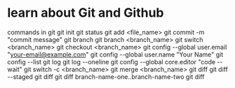 # learn about Git and Github

commands in git
git init
git status
git add <file_name>
git commit -m "commit message"
git branch
git branch <branch_name>
git switch <branch_name> 
git checkout <branch_name>
git config --global user.email "your-email@example.com"
git config --global user.name "Your Name"
git config --list
git log
git log --oneline
git config --global core.editor "code --wait"
git switch -c <branch_name>
git merge <branch_name>
git diff
git diff --staged
git diff <branch-name-one> <branch-name-two>
git diff branch-name-one..branch-name-two
git diff <commit-hash-one> <commit-hash-two>